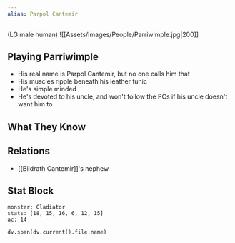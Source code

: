 ```yaml
---
alias: Parpol Cantemir
---
```

(LG male human)
![[Assets/Images/People/Parriwimple.jpg|200]]
## Playing Parriwimple
- His real name is Parpol Cantemir, but no one calls him that
- His muscles ripple beneath his leather tunic
- He's simple minded
- He's devoted to his uncle, and won't follow the PCs if his uncle doesn't want him to
## What They Know
## Relations
- [[Bildrath Cantemir]]'s nephew
## Stat Block

```statblock
monster: Gladiator
stats: [18, 15, 16, 6, 12, 15]
ac: 14
```

```dataviewjs
dv.span(dv.current().file.name)
```